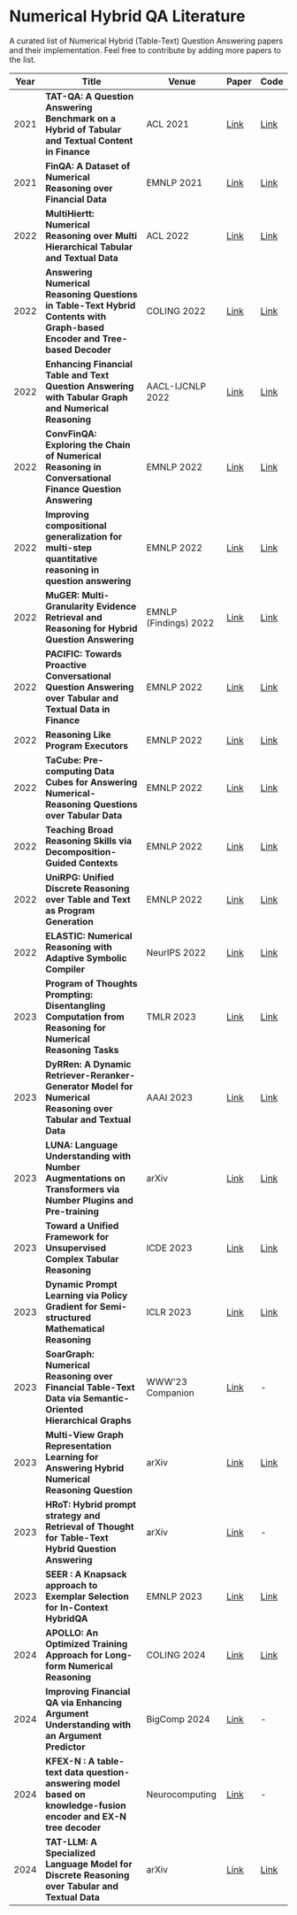 # Numerical Hybrid QA Literature

A curated list of Numerical Hybrid (Table-Text) Question Answering papers and their implementation. Feel free to contribute by adding more papers to the list.


| Year | Title | Venue | Paper | Code |
| --- | --- |  --- |  --- | --- |
| 2021 | **TAT-QA: A Question Answering Benchmark on a Hybrid of Tabular and Textual Content in Finance** | ACL 2021 | [Link](https://aclanthology.org/2021.acl-long.254/) | [Link](https://github.com/NExTplusplus/TAT-QA)|
| 2021 | **FinQA: A Dataset of Numerical Reasoning over Financial Data** | EMNLP 2021 | [Link](https://aclanthology.org/2021.emnlp-main.300/) | [Link](https://github.com/czyssrs/finqa)|
| 2022 | **MultiHiertt: Numerical Reasoning over Multi Hierarchical Tabular and Textual Data** | ACL 2022 | [Link](https://aclanthology.org/2022.acl-long.454/) | [Link](https://github.com/psunlpgroup/MultiHiertt)|
| 2022 | **Answering Numerical Reasoning Questions in Table-Text Hybrid Contents with Graph-based Encoder and Tree-based Decoder** | COLING 2022 | [Link](https://aclanthology.org/2022.coling-1.118/) | [Link](https://github.com/lfy79001/RegHNT)|
| 2022 | **Enhancing Financial Table and Text Question Answering with Tabular Graph and Numerical Reasoning** | AACL-IJCNLP 2022 | [Link](https://aclanthology.org/2022.aacl-main.72/) | [Link](https://github.com/ichise-laboratory/finqa-gano) |
| 2022 | **ConvFinQA: Exploring the Chain of Numerical Reasoning in Conversational Finance Question Answering** | EMNLP 2022 | [Link](https://aclanthology.org/2022.emnlp-main.421/) | [Link](https://github.com/czyssrs/ConvFinQA)|
| 2022 | **Improving compositional generalization for multi-step quantitative reasoning in question answering** | EMNLP 2022 | [Link](https://aclanthology.org/2022.emnlp-main.125/) | [Link](https://github.com/ArmiNouri/CompAQT) |
| 2022 | **MuGER: Multi-Granularity Evidence Retrieval and Reasoning for Hybrid Question Answering** | EMNLP (Findings) 2022 | [Link](https://aclanthology.org/2022.findings-emnlp.498/) | [Link](https://github.com/JD-AI-Research-NLP/MuGER2)|
| 2022 | **PACIFIC: Towards Proactive Conversational Question Answering over Tabular and Textual Data in Finance** | EMNLP 2022 | [Link](https://aclanthology.org/2022.emnlp-main.469/) | [Link](https://github.com/dengyang17/PACIFIC) |
| 2022 | **Reasoning Like Program Executors** | EMNLP 2022 | [Link](https://aclanthology.org/2022.emnlp-main.48/) | [Link](https://github.com/microsoft/ContextualSP/tree/master/poet)|
| 2022 | **TaCube: Pre-computing Data Cubes for Answering Numerical-Reasoning Questions over Tabular Data** | EMNLP 2022 | [Link](https://aclanthology.org/2022.emnlp-main.145/) | [Link](https://github.com/koalazf99/tacube)|
| 2022 | **Teaching Broad Reasoning Skills via Decomposition-Guided Contexts** | EMNLP 2022 | [Link](https://arxiv.org/abs/2205.12496) | [Link](https://github.com/stonybrooknlp/teabreac)|
| 2022 | **UniRPG: Unified Discrete Reasoning over Table and Text as Program Generation** | EMNLP 2022 | [Link](https://aclanthology.org/2022.emnlp-main.508/) | [Link](https://github.com/phddamuge/UniRPG)|
| 2022 | **ELASTIC: Numerical Reasoning with Adaptive Symbolic Compiler** | NeurIPS 2022 | [Link](https://arxiv.org/abs/2210.10105) | [Link](https://github.com/NeuraSearch/NeurIPS-2022-Submission-3358) |
| 2023 | **Program of Thoughts Prompting: Disentangling Computation from Reasoning for Numerical Reasoning Tasks** | TMLR 2023 | [Link](https://arxiv.org/abs/2211.12588) | [Link](https://github.com/wenhuchen/Program-of-Thoughts) |
| 2023 | **DyRRen: A Dynamic Retriever-Reranker-Generator Model for Numerical Reasoning over Tabular and Textual Data** |AAAI 2023 | [Link]([https://arxiv.org/abs/2211.12668](https://ojs.aaai.org/index.php/AAAI/article/view/26543)) | [Link](https://github.com/nju-websoft/DyRRen) |
| 2023 | **LUNA: Language Understanding with Number Augmentations on Transformers via Number Plugins and Pre-training** | arXiv | [Link](https://arxiv.org/abs/2212.02691) | [Link](https://github.com/zmy/LUNA) |
| 2023 | **Toward a Unified Framework for Unsupervised Complex Tabular Reasoning** | ICDE 2023 | [Link](https://ieeexplore.ieee.org/abstract/document/10184763) | [Link](https://github.com/leezythu/UCTR) |
| 2023 | **Dynamic Prompt Learning via Policy Gradient for Semi-structured Mathematical Reasoning** | ICLR 2023 | [Link](https://arxiv.org/abs/2209.14610) | [Link](https://github.com/lupantech/PromptPG) |
| 2023 | **SoarGraph: Numerical Reasoning over Financial Table-Text Data via Semantic-Oriented Hierarchical Graphs** | WWW'23 Companion | [Link](https://dl.acm.org/doi/abs/10.1145/3543873.3587598) | - |
| 2023 | **Multi-View Graph Representation Learning for Answering Hybrid Numerical Reasoning Question** | arXiv | [Link](https://arxiv.org/abs/2305.03458v1) | [Link](https://github.com/weiyifan1023/MVGE) |
| 2023 | **HRoT: Hybrid prompt strategy and Retrieval of Thought for Table-Text Hybrid Question Answering** | arXiv | [Link](https://arxiv.org/abs/2309.12669) | - |
| 2023 | **SEER : A Knapsack approach to Exemplar Selection for In-Context HybridQA** | EMNLP 2023 | [Link](https://arxiv.org/abs/2310.06675) | [Link](https://github.com/jtonglet/SEER) |
| 2024 | **APOLLO: An Optimized Training Approach for Long-form Numerical Reasoning** | COLING 2024 | [Link](https://arxiv.org/abs/2212.07249) | [Link](https://github.com/GasolSun36/APOLLO) |
| 2024 | **Improving Financial QA via Enhancing Argument Understanding with an Argument Predictor** | BigComp 2024 | [Link](https://ieeexplore.ieee.org/abstract/document/10488180) | - |
| 2024 | **KFEX-N : A table-text data question-answering model based on knowledge-fusion encoder and EX-N tree decoder** | Neurocomputing | [Link](https://www.sciencedirect.com/science/article/pii/S0925231224005666) | - |
| 2024 | **TAT-LLM: A Specialized Language Model for Discrete Reasoning over Tabular and Textual Data** | arXiv | [Link](https://arxiv.org/abs/2401.13223) | [Link](https://huggingface.co/next-tat) |
